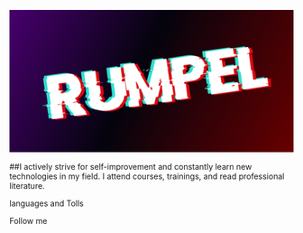 [![Header](https://github.com/rumpelovs/rumpelovs/blob/main/assets/image.png)](https://t.me/rumpel_ovs)

##I actively strive for self-improvement and constantly learn new technologies in my field. I attend courses, trainings, and read professional literature.

languages and Tolls

Follow me